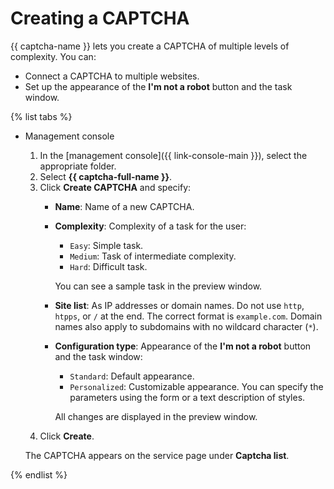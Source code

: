 # Creating a CAPTCHA

{{ captcha-name }} lets you create a CAPTCHA of multiple levels of complexity. You can:

* Connect a CAPTCHA to multiple websites.
* Set up the appearance of the **I'm not a robot** button and the task window.

{% list tabs %}

- Management console

   1. In the [management console]({{ link-console-main }}), select the appropriate folder.
   1. Select **{{ captcha-full-name }}**.
   1. Click **Create CAPTCHA** and specify:
      * **Name**: Name of a new CAPTCHA.
      * **Complexity**: Complexity of a task for the user:
         * `Easy`: Simple task.
         * `Medium`: Task of intermediate complexity.
         * `Hard`: Difficult task.

         You can see a sample task in the preview window.
      * **Site list**: As IP addresses or domain names. Do not use `http`, `htpps`, or `/` at the end. The correct format is `example.com`. Domain names also apply to subdomains with no wildcard character (`*`).
      * **Configuration type**: Appearance of the **I'm not a robot** button and the task window:
         * `Standard`: Default appearance.
         * `Personalized`: Customizable appearance. You can specify the parameters using the form or a text description of styles.

         All changes are displayed in the preview window.
   1. Click **Create**.

   The CAPTCHA appears on the service page under **Captcha list**.

{% endlist %}
